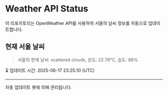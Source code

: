
# Weather API Status

이 리포지토리는 OpenWeather API를 사용하여 서울의 날씨 정보를 자동으로 업데이트합니다.

## 현재 서울 날씨
> 서울의 현재 날씨: scattered clouds, 온도: 22.76°C, 습도: 88%

⏳ 업데이트 시간: 2025-06-17 23:25:10 (UTC)

---
자동 업데이트 봇에 의해 관리됩니다.
